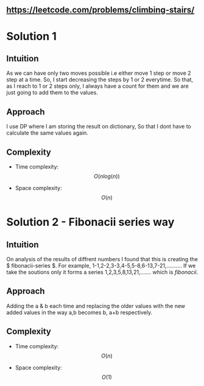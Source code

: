 ## https://leetcode.com/problems/climbing-stairs/

# Solution 1
## Intuition
<!-- Describe your first thoughts on how to solve this problem. -->
As we can have only two moves possible i.e either move 1 step or move 2 step at a time. So, I start decreasing the steps by 1 or 2 everytime.
So that, as I reach to 1 or 2 steps only, I always have a count for them and we are just going to add them to the values.

## Approach
<!-- Describe your approach to solving the problem. -->
I use DP where I am storing the result on dictionary, So that I dont have to calculate the same values again.

## Complexity
- Time complexity: $$O(nlog(n))$$
<!-- Add your time complexity here, e.g. $$O(n)$$ -->

- Space complexity: $$O(n)$$
<!-- Add your space complexity here, e.g. $$O(n)$$ -->

# Solution 2 - Fibonacii series way
## Intuition
<!-- Describe your first thoughts on how to solve this problem. -->
On analysis of the results of diffrent numbers I found that this is creating the $ fibonacii-series $. For example,
1-1,2-2,3-3,4-5,5-8,6-13,7-21,..........
If we take the soutions only it forms a series 1,2,3,5,8,13,21,.......
which is $fibonacii$.

## Approach
<!-- Describe your approach to solving the problem. -->
Adding the a & b each time and replacing the older values with the new added values in the way a,b becomes b, a+b respectively.
 
## Complexity
- Time complexity: $$O(n)$$
<!-- Add your time complexity here, e.g. $$O(n)$$ -->

- Space complexity: $$O(1)$$
<!-- Add your space complexity here, e.g. $$O(n)$$ -->